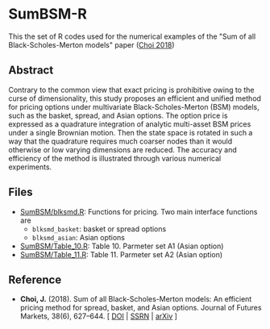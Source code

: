 # SumBSM-R

This the set of R codes used for the numerical examples of the "Sum of all Black-Scholes-Merton models" paper ([Choi 2018])

## Abstract
Contrary to the common view that exact pricing is prohibitive owing to the curse of dimensionality, this study proposes an efficient and unified method for pricing options under multivariate Black-Scholes-Merton (BSM) models, such as the basket, spread, and Asian options. The option price is expressed as a quadrature integration of analytic multi-asset BSM prices under a single Brownian motion. Then the state space is rotated in such a way that the quadrature requires much coarser nodes than it would otherwise or low varying dimensions are reduced. The accuracy and efficiency of the method is illustrated through various numerical experiments.

## Files
* [SumBSM/blksmd.R](SumBSM/blksmd.R): Functions for pricing. Two main interface functions are 
  * `blksmd_basket`: basket or spread options
  * `blksmd_asian`: Asian options 
* [SumBSM/Table_10.R](SumBSM/Table_10.R): Table 10. Parmeter set A1 (Asian option)
* [SumBSM/Table_11.R](SumBSM/Table_11.R): Table 11. Parmeter set A2 (Asian option)

## Reference
* __Choi, J.__ (2018). Sum of all Black-Scholes-Merton models: An efficient pricing method for spread, basket, and Asian options. Journal of Futures Markets, 38(6), 627–644. [ [DOI](https://doi.org/10.1002/fut.21909) | [SSRN](http://ssrn.com/abstract=2913048) | [arXiv](http://arxiv.org/abs/1805.03172) ]

[Choi 2018]: https://doi.org/10.1002/fut.21909
